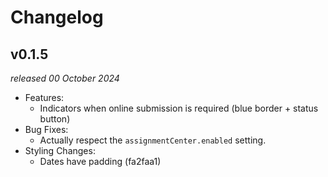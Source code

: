 # Changelog

## v0.1.5

_released 00 October 2024_

- Features:
  - Indicators when online submission is required (blue border + status button)
- Bug Fixes:
  - Actually respect the `assignmentCenter.enabled` setting.
- Styling Changes:
  - Dates have padding (fa2faa1)
